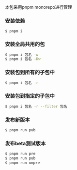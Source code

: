 本包采用pnpm monorepo进行管理

### 安装依赖

```
$ pnpm i
```

### 安装全局共用的包

```bash
$ pnpm i 包名 -w
$ pnpm i 包名 -Dw
```

### 安装包到所有的子包中

```bash
$ pnpm i 包名 -r
```

### 安装包到指定的子包中

```bash
$ pnpm i 包名 -r --filter 包名
```

### 发布新版本

```bash
$ pnpm run pub
```

### 发布beta测试版本

```bash
$ pnpm run pre
$ pnpm run pub
$ pnpm run unpre
```